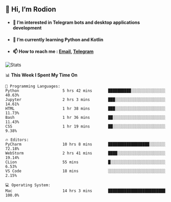 ## 👋 Hi, I’m Rodion
- #### 👀 I’m interested in Telegram bots and desktop applications development
- #### 🌱 I’m currently learning Python and Kotlin
- #### 📫 How to reach me : [Email](mailto:me@lavn.ml), [Telegram](https://t.me/fast_geek)

![Stats](https://github-readme-stats.vercel.app/api?username=rodion-gudz&show_icons=true&theme=github_dark&hide_border=true&hide=issues&count_private=true&layout=compact)


<!--START_SECTION:waka-->
📊 **This Week I Spent My Time On** 

```text
💬 Programming Languages: 
Python                   5 hrs 42 mins       ██████████░░░░░░░░░░░░░░░   40.63% 
Jupyter                  2 hrs 3 mins        ███░░░░░░░░░░░░░░░░░░░░░░   14.61% 
HTML                     1 hr 38 mins        ███░░░░░░░░░░░░░░░░░░░░░░   11.73% 
Bash                     1 hr 36 mins        ██░░░░░░░░░░░░░░░░░░░░░░░   11.43% 
CSS                      1 hr 19 mins        ██░░░░░░░░░░░░░░░░░░░░░░░   9.38%

🔥 Editors: 
PyCharm                  10 hrs 8 mins       ██████████████████░░░░░░░   72.18% 
WebStorm                 2 hrs 41 mins       ████░░░░░░░░░░░░░░░░░░░░░   19.14% 
CLion                    55 mins             █░░░░░░░░░░░░░░░░░░░░░░░░   6.53% 
VS Code                  18 mins             ░░░░░░░░░░░░░░░░░░░░░░░░░   2.15%

💻 Operating System: 
Mac                      14 hrs 3 mins       █████████████████████████   100.0%

```


<!--END_SECTION:waka-->

